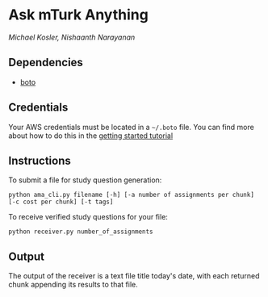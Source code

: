 # Ask mTurk Anything

*Michael Kosler, Nishaanth Narayanan*

## Dependencies

* [boto](http://boto.readthedocs.org/en/latest/)

## Credentials

Your AWS credentials must be located in a `~/.boto` file. You can find more about how to do this in the [getting started tutorial](http://boto.readthedocs.org/en/latest/getting_started.html)

## Instructions

To submit a file for study question generation:

    python ama_cli.py filename [-h] [-a number of assignments per chunk] [-c cost per chunk] [-t tags]

To receive verified study questions for your file:

    python receiver.py number_of_assignments

## Output

The output of the receiver is a text file title today's date, with each returned chunk appending its results to that file.
